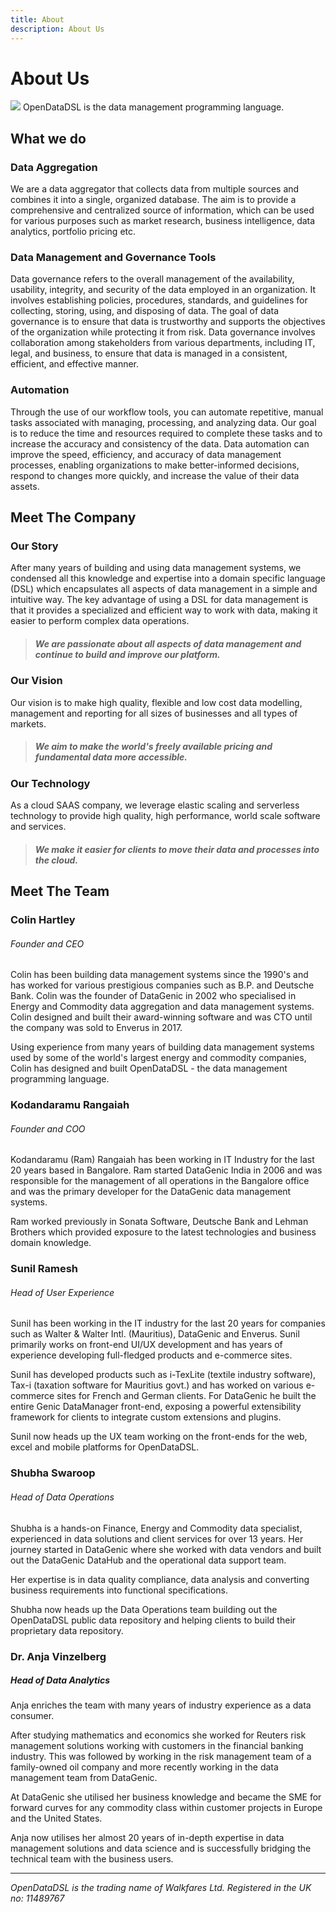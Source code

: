 ```yaml
---
title: About
description: About Us
---
```

# About Us

![](/img/logo128.png)
OpenDataDSL is the data management programming language.

## What we do

### Data Aggregation
We are a data aggregator that collects data from multiple sources and combines it into a single, organized database. 
The aim is to provide a comprehensive and centralized source of information, which can be used for various purposes such as market research, business intelligence, data analytics, portfolio pricing etc. 

### Data Management and Governance Tools
Data governance refers to the overall management of the availability, usability, integrity, and security of the data employed in an organization. 
It involves establishing policies, procedures, standards, and guidelines for collecting, storing, using, and disposing of data. 
The goal of data governance is to ensure that data is trustworthy and supports the objectives of the organization while protecting it from risk. 
Data governance involves collaboration among stakeholders from various departments, including IT, legal, and business, to ensure that data is managed in a consistent, efficient, and effective manner.

### Automation
Through the use of our workflow tools, you can automate repetitive, manual tasks associated with managing, processing, and analyzing data. 
Our goal is to reduce the time and resources required to complete these tasks and to increase the accuracy and consistency of the data.
Data automation can improve the speed, efficiency, and accuracy of data management processes, enabling organizations to make better-informed decisions, respond to changes more quickly, and increase the value of their data assets.

## Meet The Company

### Our Story
After many years of building and using data management systems, we condensed all this knowledge and expertise into a domain specific 
language (DSL) which encapsulates all aspects of data management in a simple and intuitive way. 
The key advantage of using a DSL for data management is that it provides a specialized and efficient way to work with data, making it easier to perform complex data operations.

> ##### We are passionate about all aspects of data management and continue to build and improve our platform. 

### Our Vision
Our vision is to make high quality, flexible and low cost data modelling, management and reporting for all sizes of 
businesses and all types of markets.

> ##### We aim to make the world's freely available pricing and fundamental data more accessible. 

### Our Technology
As a cloud SAAS company, we leverage elastic scaling and serverless technology to provide high quality, 
high performance, world scale software and services.

> ##### We make it easier for clients to move their data and processes into the cloud.

## Meet The Team
### Colin Hartley
###### Founder and CEO

Colin has been building data management systems since the 1990's and has worked for various prestigious companies
such as B.P. and Deutsche Bank. Colin was the founder of DataGenic in 2002 who specialised in Energy and Commodity data 
aggregation and data management systems. Colin designed and built their award-winning software and was CTO until the
company was sold to Enverus in 2017.

Using experience from many years of building data management systems used by some of the world's largest energy and 
commodity companies, Colin has designed and built OpenDataDSL - the data management programming language.

### Kodandaramu Rangaiah
###### Founder and COO

Kodandaramu (Ram) Rangaiah has been working in IT Industry for the last 20 years based in Bangalore. 
Ram started DataGenic India in 2006 and was responsible for the management of all operations in the Bangalore office and was the primary developer for the DataGenic data management systems.

Ram worked previously in Sonata Software, Deutsche Bank and Lehman Brothers which provided exposure to the latest technologies and business domain knowledge.

### Sunil Ramesh
###### Head of User Experience

Sunil has been working in the IT industry for the last 20 years for companies such as Walter & Walter Intl. (Mauritius), DataGenic and Enverus. 
Sunil primarily works on front-end UI/UX development and has years of experience developing full-fledged products and e-commerce sites.

Sunil has developed products such as i-TexLite (textile industry software), Tax-i (taxation software for Mauritius govt.) and has worked on various e-commerce sites for French and German clients. 
For DataGenic he built the entire Genic DataManager front-end, exposing a powerful extensibility framework for clients to integrate custom extensions and plugins.

Sunil now heads up the UX team working on the front-ends for the web, excel and mobile platforms for OpenDataDSL.


### Shubha Swaroop
###### Head of Data Operations

Shubha is a hands-on Finance, Energy and Commodity data specialist, experienced in data solutions and client services for over 13 years. 
Her journey started in DataGenic where she worked with data vendors and built out the DataGenic DataHub and the operational data support team. 

Her expertise is in data quality compliance, data analysis and converting business requirements into functional specifications.

Shubha now heads up the Data Operations team building out the OpenDataDSL public data repository and helping clients to build their proprietary data repository.

### Dr. Anja Vinzelberg
##### Head of Data Analytics
Anja enriches the team with many years of industry experience as a data consumer.

After studying mathematics and economics she worked for Reuters risk management solutions working with customers in the financial banking industry. This was followed by working
in the risk management team of a family-owned oil company and more recently working in the data management team from DataGenic.

At DataGenic she utilised her business knowledge and became the SME for forward curves for any commodity class within customer projects in Europe and the United States.

Anja now utilises her almost 20 years of in-depth expertise in data management solutions and data science and is successfully bridging the technical team with the business users.

<hr />

*OpenDataDSL is the trading name of Walkfares Ltd. Registered in the UK no: 11489767*
